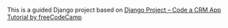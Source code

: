 This is a guided Django project based on <a href="https://www.youtube.com/watch?v=t10QcFx7d5k">Django Project – Code a CRM App Tutorial by freeCodeCamp</a>

